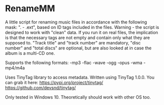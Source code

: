 # RenameMM
A little script for renaming music files in accordance with the following mask: "<disc number>.<track number> - <track title>.ext", based on ID tags included in the files.
Warning - the script is designed to work with "clean" data. If you run it on real files, the implication is that the necessary tags are not empty and contain only what they are supposed to. "Track title" and "track number" are mandatory, "disc number" and "total discs" are optional, but are also looked at in case the album is a multi-CD one.

Supports the following formats:
-mp3
-flac
-wave
-ogg
-opus
-wma
-mp4/m4a

Uses TinyTag library to access metadata. Written using TinyTag 1.0.0. You can grab it here:
https://pypi.org/project/tinytag/
https://github.com/devsnd/tinytag/

Only tested in Windows 10. Theoretically should work with other OS too.
